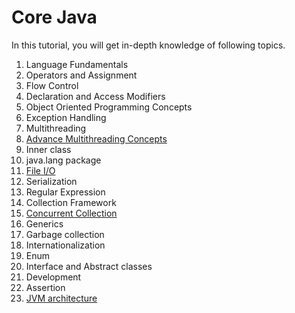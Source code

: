 # Core Java

In this tutorial, you will get in-depth knowledge of following topics.

1. Language Fundamentals
2. Operators and Assignment
3. Flow Control
4. Declaration and Access Modifiers
5. Object Oriented Programming Concepts
6. Exception Handling
7. Multithreading
8. [Advance Multithreading Concepts](https://github.com/javamultiplex/core-java/wiki/Advanced-Multi-threading-Concepts)
8. Inner class
9. java.lang package
10. [File I/O](https://github.com/javamultiplex/core-java/wiki/IO-Streams)
11. Serialization
12. Regular Expression
13. Collection Framework
14. [Concurrent Collection](https://github.com/javamultiplex/core-java/wiki/Concurrent-Collection)
14. Generics
15. Garbage collection
16. Internationalization
17. Enum
18. Interface and Abstract classes
19. Development
20. Assertion
21. [JVM architecture](https://github.com/javamultiplex/core-java/wiki/JVM-Architecture)